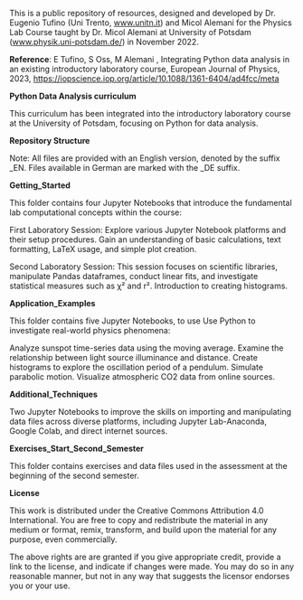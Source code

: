 This is a public repository of resources, designed and developed by Dr. Eugenio Tufino (Uni Trento, www.unitn.it) and Micol Alemani for the Physics Lab Course taught by Dr. Micol Alemani at University of Potsdam (www.physik.uni-potsdam.de/) in November 2022.

**Reference**: E Tufino, S Oss, M Alemani , Integrating Python data analysis in an existing introductory laboratory course, European Journal of Physics, 2023, https://iopscience.iop.org/article/10.1088/1361-6404/ad4fcc/meta

**Python Data Analysis curriculum**

This curriculum has been integrated into the introductory laboratory course at the University of Potsdam, focusing on Python for data analysis.

**Repository Structure**

Note: All files are provided with an English version, denoted by the suffix _EN. Files available in German are marked with the _DE suffix.

**Getting_Started**

This folder contains four Jupyter Notebooks that introduce the fundamental lab computational concepts within the course:

First Laboratory Session: Explore various Jupyter Notebook platforms and their setup procedures. Gain an understanding of basic calculations, text formatting, LaTeX usage, and simple plot creation.

Second Laboratory Session: This session focuses on scientific libraries, manipulate Pandas dataframes, conduct linear fits, and investigate statistical measures such as χ² and r². Introduction to creating histograms.

**Application_Examples**

This folder contains five Jupyter Notebooks, to use Use Python to investigate real-world physics phenomena:

Analyze sunspot time-series data using the moving average.
Examine the relationship between light source illuminance and distance.
Create histograms to explore the oscillation period of a pendulum.
Simulate parabolic motion.
Visualize atmospheric CO2 data from online sources.

**Additional_Techniques**

Two Jupyter Notebooks to improve the skills on importing and manipulating data files across diverse platforms, including Jupyter Lab-Anaconda, Google Colab, and direct internet sources.

**Exercises_Start_Second_Semester**

This folder contains exercises and data files used in the assessment at the beginning of the second semester.


**License**

This work is distributed under the Creative Commons Attribution 4.0 International. You are free to copy and redistribute the material in any medium or format, remix, transform, and build upon the material for any purpose, even commercially.

The above rights are are granted if you give appropriate credit, provide a link to the license, and indicate if changes were made. You may do so in any reasonable manner, but not in any way that 
suggests the licensor endorses you or your use.





